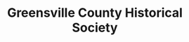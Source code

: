 ---
layout: repo
title: "Greensville County Historical Society"
id: 16146
permalink: repos/16146/
---